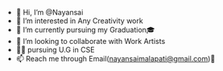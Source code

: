 - 👋 Hi, I’m @Nayansai
- 👀 I’m interested in Any Creativity work
- 🌱 I’m currently pursuing my Graduation🎓 
- 💞️ I’m looking to collaborate with Work Artists
- 🧑‍💻 pursuing U.G in CSE
- 📫 Reach me through Email(nayansaimalapati@gmail.com)📧 

<!---
Nayansai/Nayansai is a ✨ special ✨ repository because its `README.md` (this file) appears on your GitHub profile.
You can click the Preview link to take a look at your changes.
--->
